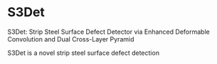 # S3Det
S3Det: Strip Steel Surface Defect Detector via Enhanced Deformable Convolution and Dual Cross-Layer Pyramid

S3Det is a novel strip steel surface defect detection 
